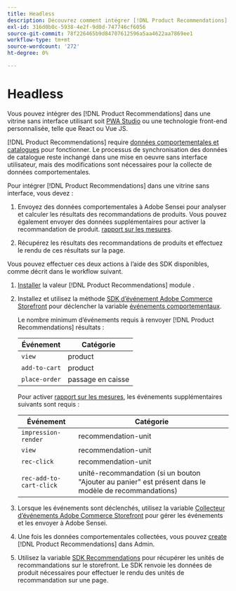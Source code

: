 ```yaml
---
title: Headless
description: Découvrez comment intégrer [!DNL Product Recommendations] dans une vitrine sans tête.
exl-id: 316d0b0c-5938-4e2f-9d0d-747746cf6056
source-git-commit: 78f226465b9d84707612596a5aa4622aa7869ee1
workflow-type: tm+mt
source-wordcount: '272'
ht-degree: 0%

---
```


# Headless

Vous pouvez intégrer des [!DNL Product Recommendations] dans une vitrine sans interface utilisant soit [PWA Studio](https://developer.adobe.com/commerce/pwa-studio/) ou une technologie front-end personnalisée, telle que React ou Vue JS.

[!DNL Product Recommendations] require [données comportementales et catalogues](https://experienceleague.adobe.com/docs/commerce-merchant-services/product-recommendations/developer/development-overview.html) pour fonctionner. Le processus de synchronisation des données de catalogue reste inchangé dans une mise en oeuvre sans interface utilisateur, mais des modifications sont nécessaires pour la collecte de données comportementales.

Pour intégrer [!DNL Product Recommendations] dans une vitrine sans interface, vous devez :

1. Envoyez des données comportementales à Adobe Sensei pour analyser et calculer les résultats des recommandations de produits. Vous pouvez également envoyer des données supplémentaires pour activer la recommandation de produit. [rapport sur les mesures](workspace.md).

1. Récupérez les résultats des recommandations de produits et effectuez le rendu de ces résultats sur la page.

Vous pouvez effectuer ces deux actions à l’aide des SDK disponibles, comme décrit dans le workflow suivant.

1. [Installer](install-configure.md) la valeur [!DNL Product Recommendations] module .

1. Installez et utilisez la méthode [SDK d’événement Adobe Commerce Storefront](https://developer.adobe.com/commerce/services/shared-services/storefront-events/sdk/) pour déclencher la variable [événements comportementaux](https://experienceleague.adobe.com/docs/commerce-merchant-services/product-recommendations/developer/events.html).

   Le nombre minimum d’événements requis à renvoyer [!DNL Product Recommendations] résultats :

   | Événement | Catégorie |
   |--- | ---|
   | `view` | product |
   | `add-to-cart` | product |
   | `place-order` | passage en caisse |

   Pour activer [rapport sur les mesures](workspace.md), les événements supplémentaires suivants sont requis :

   | Événement | Catégorie |
   |--- | ---|
   | `impression-render` | recommendation-unit |
   | `view` | recommendation-unit |
   | `rec-click` | recommendation-unit |
   | `rec-add-to-cart-click` | unité-recommandation (si un bouton &quot;Ajouter au panier&quot; est présent dans le modèle de recommandations) |

1. Lorsque les événements sont déclenchés, utilisez la variable [Collecteur d’événements Adobe Commerce Storefront](https://developer.adobe.com/commerce/services/shared-services/storefront-events/collector/) pour gérer les événements et les envoyer à Adobe Sensei.

1. Une fois les données comportementales collectées, vous pouvez [create](create.md) [!DNL Product Recommendations] dans Admin.

1. Utilisez la variable [SDK Recommendations](https://developer.adobe.com/commerce/services/product-recommendations/) pour récupérer les unités de recommandations sur le storefront. Le SDK renvoie les données de produit nécessaires pour effectuer le rendu des unités de recommandation sur une page.
